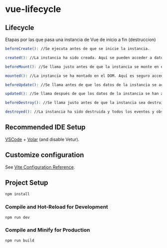 # vue-lifecycle

## Lifecycle

Etapas por las que pasa una instancia de Vue de inicio a fin (destruccion)

```sh
beforeCreate(): //Se ejecuta antes de que se inicie la instancia.
```
```sh
created(): //La instancia ha sido creada. Aquí se pueden acceder a datos observables y eventos.
```
```sh
beforeMount(): //Se llama justo antes de que la instancia se monte en el DOM.
```
```sh
mounted(): //La instancia se ha montado en el DOM. Aquí es seguro acceder al DOM.
```
```sh
beforeUpdate(): //Se llama antes de que los datos de la instancia se actualicen.
```
```sh
updated(): //Se llama después de que los datos de la instancia se han actualizado.
```
```sh
beforeDestroy(): //Se llama justo antes de que la instancia sea destruida.
```
```sh
destroyed(): //La instancia ha sido destruida y todos los eventos y observadores han sido eliminados.
```
## Recommended IDE Setup

[VSCode](https://code.visualstudio.com/) + [Volar](https://marketplace.visualstudio.com/items?itemName=Vue.volar) (and disable Vetur).

## Customize configuration

See [Vite Configuration Reference](https://vitejs.dev/config/).

## Project Setup

```sh
npm install
```

### Compile and Hot-Reload for Development

```sh
npm run dev
```

### Compile and Minify for Production

```sh
npm run build
```
